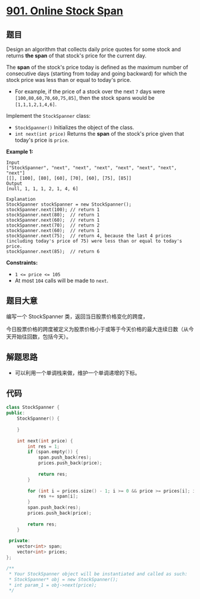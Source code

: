 # [901. Online Stock Span](https://leetcode.com/problems/online-stock-span/)

## 题目

Design an algorithm that collects daily price quotes for some stock and returns **the span** of that stock's price for the current day.

The **span** of the stock's price today is defined as the maximum number of consecutive days (starting from today and going backward) for which the stock price was less than or equal to today's price.

- For example, if the price of a stock over the next `7` days were `[100,80,60,70,60,75,85]`, then the stock spans would be `[1,1,1,2,1,4,6]`.

Implement the `StockSpanner` class:

- `StockSpanner()` Initializes the object of the class.
- `int next(int price)` Returns the **span** of the stock's price given that today's price is `price`.

 

**Example 1:**

```
Input
["StockSpanner", "next", "next", "next", "next", "next", "next", "next"]
[[], [100], [80], [60], [70], [60], [75], [85]]
Output
[null, 1, 1, 1, 2, 1, 4, 6]

Explanation
StockSpanner stockSpanner = new StockSpanner();
stockSpanner.next(100); // return 1
stockSpanner.next(80);  // return 1
stockSpanner.next(60);  // return 1
stockSpanner.next(70);  // return 2
stockSpanner.next(60);  // return 1
stockSpanner.next(75);  // return 4, because the last 4 prices (including today's price of 75) were less than or equal to today's price.
stockSpanner.next(85);  // return 6
```

 

**Constraints:**

- `1 <= price <= 105`
- At most `104` calls will be made to `next`.

## 题目大意

编写一个 StockSpanner 类，返回当日股票价格变化的跨度，

今日股票价格的跨度被定义为股票价格小于或等于今天价格的最大连续日数（从今天开始往回数，包括今天）。

## 解题思路

* 可以利用一个单调栈来做，维护一个单调递增的下标。

## 代码

````c++
class StockSpanner {
public:
    StockSpanner() {
        
    }
    
    int next(int price) {
        int res = 1;
        if (span.empty()) {
            span.push_back(res);
            prices.push_back(price);
            
            return res;
        }
        
        for (int i = prices.size() - 1; i >= 0 && price >= prices[i]; i -= span[i]) {
            res += span[i];
        }
        span.push_back(res);
        prices.push_back(price);
        
        return res;
    }
    
 private:
    vector<int> span;
    vector<int> prices;
};

/**
 * Your StockSpanner object will be instantiated and called as such:
 * StockSpanner* obj = new StockSpanner();
 * int param_1 = obj->next(price);
 */
````

